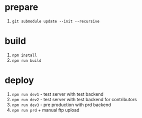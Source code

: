# prepare
1. `git submodule update --init --recursive`

# build
1. `npm install`
1. `npm run build`

# deploy
1. `npm run dev1` - test server with test backend
1. `npm run dev2` - test server with test backend for contributors
1. `npm run dev3` - pre production with prd backend
1. `npm run prd` + manual ftp upload
